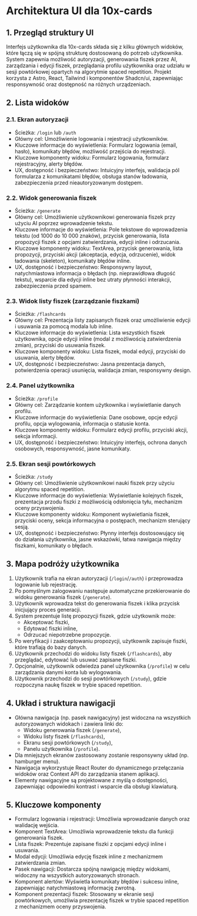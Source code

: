 # Architektura UI dla 10x-cards

## 1. Przegląd struktury UI

Interfejs użytkownika dla 10x-cards składa się z kilku głównych widoków, które łączą się w spójną strukturę dostosowaną do potrzeb użytkownika. System zapewnia możliwość autoryzacji, generowania fiszek przez AI, zarządzania i edycji fiszek, przeglądania profilu użytkownika oraz udziału w sesji powtórkowej opartych na algorytmie spaced repetition. Projekt korzysta z Astro, React, Tailwind i komponentów Shadcn/ui, zapewniając responsywność oraz dostępność na różnych urządzeniach.

## 2. Lista widoków

### 2.1. Ekran autoryzacji

- Ścieżka: `/login` lub `/auth`
- Główny cel: Umożliwienie logowania i rejestracji użytkowników.
- Kluczowe informacje do wyświetlenia: Formularz logowania (email, hasło), komunikaty błędów, możliwość przejścia do rejestracji.
- Kluczowe komponenty widoku: Formularz logowania, formularz rejestracyjny, alerty błędów.
- UX, dostępność i bezpieczeństwo: Intuicyjny interfejs, walidacja pól formularza z komunikatami błędów, obsługa stanów ładowania, zabezpieczenia przed nieautoryzowanym dostępem.

### 2.2. Widok generowania fiszek

- Ścieżka: `/generate`
- Główny cel: Umożliwienie użytkownikowi generowania fiszek przy użyciu AI poprzez wprowadzenie tekstu.
- Kluczowe informacje do wyświetlenia: Pole tekstowe do wprowadzenia tekstu (od 1000 do 10 000 znaków), przycisk generowania, lista propozycji fiszek z opcjami zatwierdzania, edycji inline i odrzucania.
- Kluczowe komponenty widoku: TextArea, przycisk generowania, lista propozycji, przyciski akcji (akceptacja, edycja, odrzucenie), widok ładowania (skeleton), komunikaty błędów inline.
- UX, dostępność i bezpieczeństwo: Responsywny layout, natychmiastowa informacja o błędach (np. nieprawidłowa długość tekstu), wsparcie dla edycji inline bez utraty płynności interakcji, zabezpieczenia przed spamem.

### 2.3. Widok listy fiszek (zarządzanie fiszkami)

- Ścieżka: `/flashcards`
- Główny cel: Prezentacja listy zapisanych fiszek oraz umożliwienie edycji i usuwania za pomocą modala lub inline.
- Kluczowe informacje do wyświetlenia: Lista wszystkich fiszek użytkownika, opcje edycji inline (modal z możliwością zatwierdzenia zmian), przyciski do usuwania fiszek.
- Kluczowe komponenty widoku: Lista fiszek, modal edycji, przyciski do usuwania, alerty błędów.
- UX, dostępność i bezpieczeństwo: Jasna prezentacja danych, potwierdzenia operacji usunięcia, walidacja zmian, responsywny design.

### 2.4. Panel użytkownika

- Ścieżka: `/profile`
- Główny cel: Zarządzanie kontem użytkownika i wyświetlanie danych profilu.
- Kluczowe informacje do wyświetlenia: Dane osobowe, opcje edycji profilu, opcja wylogowania, informacja o statusie konta.
- Kluczowe komponenty widoku: Formularz edycji profilu, przyciski akcji, sekcja informacji.
- UX, dostępność i bezpieczeństwo: Intuicyjny interfejs, ochrona danych osobowych, responsywność, jasne komunikaty.

### 2.5. Ekran sesji powtórkowych

- Ścieżka: `/study`
- Główny cel: Umożliwienie użytkownikowi nauki fiszek przy użyciu algorytmu spaced repetition.
- Kluczowe informacje do wyświetlenia: Wyświetlanie kolejnych fiszek, prezentacja przodu fiszki z możliwością odsłonięcia tyłu, mechanizm oceny przyswojenia.
- Kluczowe komponenty widoku: Komponent wyświetlania fiszek, przyciski oceny, sekcja informacyjna o postępach, mechanizm sterujący sesją.
- UX, dostępność i bezpieczeństwo: Płynny interfejs dostosowujący się do działania użytkownika, jasne wskazówki, łatwa nawigacja między fiszkami, komunikaty o błędach.

## 3. Mapa podróży użytkownika

1. Użytkownik trafia na ekran autoryzacji (`/login`/`/auth`) i przeprowadza logowanie lub rejestrację.
2. Po pomyślnym zalogowaniu następuje automatyczne przekierowanie do widoku generowania fiszek (`/generate`).
3. Użytkownik wprowadza tekst do generowania fiszek i klika przycisk inicjujący proces generacji.
4. System prezentuje listę propozycji fiszek, gdzie użytkownik może:
   - Akceptować fiszki,
   - Edytować fiszki inline,
   - Odrzucać niepotrzebne propozycje.
5. Po weryfikacji i zaakceptowaniu propozycji, użytkownik zapisuje fiszki, które trafiają do bazy danych.
6. Użytkownik przechodzi do widoku listy fiszek (`/flashcards`), aby przeglądać, edytować lub usuwać zapisane fiszki.
7. Opcjonalnie, użytkownik odwiedza panel użytkownika (`/profile`) w celu zarządzania danymi konta lub wylogowania.
8. Użytkownik przechodzi do sesji powtórkowych (`/study`), gdzie rozpoczyna naukę fiszek w trybie spaced repetition.

## 4. Układ i struktura nawigacji

- Główna nawigacja (np. pasek nawigacyjny) jest widoczna na wszystkich autoryzowanych widokach i zawiera linki do:
  - Widoku generowania fiszek (`/generate`),
  - Widoku listy fiszek (`/flashcards`),
  - Ekranu sesji powtórkowych (`/study`),
  - Panelu użytkownika (`/profile`).
- Dla mniejszych ekranów zastosowany zostanie responsywny układ (np. hamburger menu).
- Nawigacja wykorzystuje React Router do dynamicznego przełączania widoków oraz Context API do zarządzania stanem aplikacji.
- Elementy nawigacyjne są projektowane z myślą o dostępności, zapewniając odpowiedni kontrast i wsparcie dla obsługi klawiaturą.

## 5. Kluczowe komponenty

- Formularz logowania i rejestracji: Umożliwia wprowadzanie danych oraz walidację wejścia.
- Komponent TextArea: Umożliwia wprowadzenie tekstu dla funkcji generowania fiszek.
- Lista fiszek: Prezentuje zapisane fiszki z opcjami edycji inline i usuwania.
- Modal edycji: Umożliwia edycję fiszek inline z mechanizmem zatwierdzania zmian.
- Pasek nawigacji: Dostarcza spójną nawigację między widokami, widoczny na wszystkich autoryzowanych stronach.
- Komponent alertów: Wyświetla komunikaty błędów i sukcesu inline, zapewniając natychmiastową informację zwrotną.
- Komponent prezentacji fiszek: Stosowany w ekranie sesji powtórkowych, umożliwia prezentację fiszek w trybie spaced repetition z mechanizmem oceny przyswojenia.
